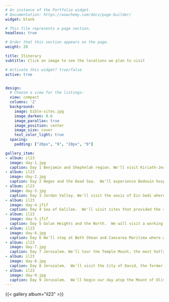 ```yaml
---
# An instance of the Portfolio widget.
# Documentation: https://wowchemy.com/docs/page-builder/
widget: blank

# This file represents a page section.
headless: true

# Order that this section appears on the page.
weight: 20

title: Itinerary
subtitle: Click an image to see the locations we plan to visit

# Activate this widget? true/false
active: true


design:
  # Choose a view for the listings:
  view: compact
  columns: '2'
  background:
    image: bible-sites.jpg
    image_darken: 0.6
    image_parallax: true
    image_position: center
    image_size: cover
    text_color_light: true
  spacing:
    padding: ["20px", "0", "20px", "0"]

gallery_item:
- album: il23
  image: day-1.jpg
  caption: Day 1 Benjamin and Shephelah region. We'll visit Kiriath-Jearim to explore some ancient practices and aspects of life in Bible times. We'll learn about how olive oil and wine were processed, ritual cleansing procedures and other aspects of daily life in ancient Israel.
- album: il23
  image: day-2.jpg
  caption: Day 2 Negev and the Dead Sea.  We'll experience Bedouin hospitality, visit the gateway city of Arad and the stronghold of Masada before floating in the Dead Sea.
- album: il23
  image: day-3.jpg
  caption: Day 3 Jordan Valley. We'll visit the oasis of Ein Gedi where David fled from Saul and hike around the area of Qumran, the site of the most important archeological discovery in all history.
- album: il23
  image: day-4.jfif
  caption: Day 4 Sea of Galilee.  We'll visit sites that provided the setting for Jesus' Galilean ministry - Capernaum, Mount of Beatitudes and Chorazin.  We'll climb up to Mount Arbel, one of the mountains where Jesus might have retreated to pray, then we'll go for a boat ride and worship on the Sea of Galilee.
- album: il23
  image: day-5.jfif
  caption: Day 5 Golan Heights and the North.  We will visit a working 1st-century village in Katzrin to understand what life was like for the people Jesus ministered to.  Then we'll visit Caesarea Philippi where Peter made his famous declaration that Jesus was indeed the promised Messiah.  We'll also visit Tel Dan to see how God's people can easily stray into idolatry.
- album: il23
  image: day-6.jpg
  caption: Day 6 We'll stop at Beth Shean and Caesarea Maritima where we can feel the political and religious power Rome had upon the people in the 1st-century (including those in the seven cities of Revelation).  Caesarea is also where this Jewish sect of the Nazarenes became open to gentiles like you and me.  We'll also stop at Megiddo, which is also referenced in the book of Revelation as the staging ground of one of the final End Times rebellions against God and His Messiah.
- album: il23
  image: day-7.jpg
  caption: Day 7 Jerusalem. We'll tour the Temple Mount, the most hotly contested piece of real estate on the planet.  We'll pray at the Western Wall and tour the Rabbinic Tunnels before heading south to Bethlehem to visit the Church of the Nativity - the spot that marks the night when God came down to save us.
- album: il23
  image: day-8.jpg
  caption: Day 8 Jerusalem.  We'll visit the City of David, the former Jebusite stronghold David conquered.  We'll walk through Hezekiah's water tunnel, an amazing engineering feat for its day, before heading to West Jerusalem to visit the Shrine of the Book of Isaiah and the 1st-century model of Jerusalem at the Israel Museum.  We'll conclude the day at the sobering Yad Vashem museum.
- album: il23
  image: day-9.jpg
  caption: Day 9 Jerusalem.  We'll begin our day atop the Mount of Olives, where Jesus began His Palm Sunday journey and were Zechariah 14:4 says God will place His feet when He comes again.  At the Kidron Valley, we'll worship Him at the Garden of Gethsemane and remember the price He paid. We'll walk the Via Dolorosa, which commemorates His journey to the Cross.  Finally, we will have a special farewell dinner before heading to the airport for our flights back to the US.
---
```




{{< gallery album="il23" >}}